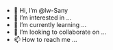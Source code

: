 - 👋 Hi, I’m @lw-Sany
- 👀 I’m interested in ...
- 🌱 I’m currently learning ...
- 💞️ I’m looking to collaborate on ...
- 📫 How to reach me ...

<!---
lw-Sany/lw-Sany is a ✨ special ✨ repository because its `README.md` (this file) appears on your GitHub profile.
You can click the Preview link to take a look at your changes.
--->
